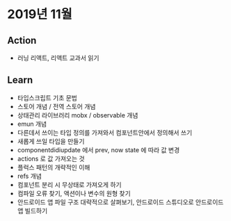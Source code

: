 # 2019년 11월

## Action

- 러닝 리액트, 리액트 교과서 읽기

## Learn

- 타입스크립트 기초 문법
- 스토어 개념 / 전역 스토어 개념
- 상태관리 라이브러리 mobx / observable 개념
- emun 개념
- 다른데서 쓰이는 타입 정의를 가져와서 컴포넌트안에서 정의해서 쓰기
- 새롭게 쓰일 타입을 만들기
- componentdidiupdate 에서 prev, now state 에 따라 값 변경
- actions 로 값 가져오는 것
- 플럭스 패턴의 개략적인 이해
- refs 개념
- 컴포넌트 분리 시 무상태로 가져오게 하기
- 컴파일 오류 찾기, 액션이나 변수의 원형 찾기
- 안드로이드 앱 파일 구조 대략적으로 살펴보기, 안드로이드 스튜디오로 안드로이드 앱 빌드하기
